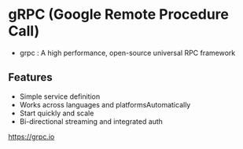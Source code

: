 # gRPC (Google Remote Procedure Call)

- grpc : A high performance, open-source universal RPC framework

## Features

- Simple service definition
- Works across languages and platformsAutomatically
- Start quickly and scale
- Bi-directional streaming and integrated auth

https://grpc.io